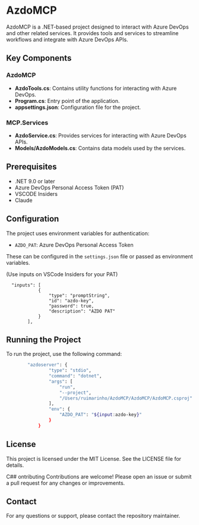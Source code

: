 # AzdoMCP

AzdoMCP is a .NET-based project designed to interact with Azure DevOps and other related services. It provides tools and services to streamline workflows and integrate with Azure DevOps APIs.

## Key Components

### AzdoMCP
- **AzdoTools.cs**: Contains utility functions for interacting with Azure DevOps.
- **Program.cs**: Entry point of the application.
- **appsettings.json**: Configuration file for the project.

### MCP.Services
- **AzdoService.cs**: Provides services for interacting with Azure DevOps APIs.
- **Models/AzdoModels.cs**: Contains data models used by the services.

## Prerequisites

- .NET 9.0 or later
- Azure DevOps Personal Access Token (PAT)
- VSCODE Insiders 
- Claude

## Configuration

The project uses environment variables for authentication:

- `AZDO_PAT`: Azure DevOps Personal Access Token

These can be configured in the `settings.json` file or passed as environment variables.

(Use inputs on VSCode Insiders for your PAT)
```
  "inputs": [
            {
                "type": "promptString",
                "id": "azdo-key",
                "password": true,
                "description": "AZDO PAT"
            }
        ],
```

## Running the Project

To run the project, use the following command:

```bash
        "azdoserver": {
                "type": "stdio",
                "command": "dotnet",
                "args": [
                    "run",
                    "--project",
                    "/Users/ruimarinho/AzdoMCP/AzdoMCP/AzdoMCP.csproj"
                ],
                "env": {
                    "AZDO_PAT": "${input:azdo-key}"
                }
            }
```
## License
This project is licensed under the MIT License. See the LICENSE file for details.

C## ontributing
Contributions are welcome! Please open an issue or submit a pull request for any changes or improvements.

## Contact
For any questions or support, please contact the repository maintainer.